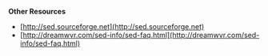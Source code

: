 __Other Resources__

- [http://sed.sourceforge.net](http://sed.sourceforge.net)
- [http://dreamwvr.com/sed-info/sed-faq.html](http://dreamwvr.com/sed-info/sed-faq.html)
